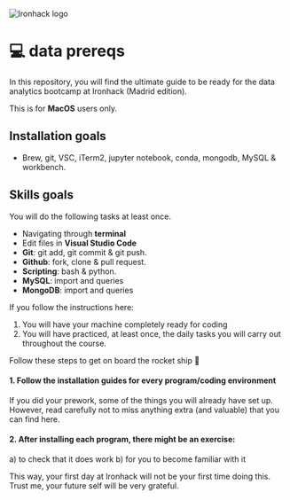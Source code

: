 
![Ironhack logo](https://i.imgur.com/1QgrNNw.png)
# 💻 data prereqs 

In this repository, you will find the ultimate guide to be ready for the data analytics bootcamp at Ironhack (Madrid edition).

This is for **MacOS** users only.

## Installation goals
- Brew, git, VSC, iTerm2, jupyter notebook, conda, mongodb, MySQL & workbench.

## Skills goals
You will do the following tasks at least once.
- Navigating through **terminal**
- Edit files in **Visual Studio Code**
- **Git**: git add, git commit & git push.
- **Github**: fork, clone & pull request.
- **Scripting**: bash & python.
- **MySQL**: import and queries
- **MongoDB**: import and queries

If you follow the instructions here:
1. You will have your machine completely ready for coding
2. You will have practiced, at least once, the daily tasks you will carry out throughout the course.

Follow these steps to get on board the rocket ship 🚀

#### 1. Follow the installation guides for every program/coding environment

If you did your prework, some of the things you will already have set up. However, read carefully not to miss anything extra (and valuable) that you can find here.

#### 2. After installing each program, there might be an exercise:


a) to check that it does work
b) for you to become familiar with it

This way, your first day at Ironhack will not be your first time doing this. Trust me, your future self will be very grateful.
